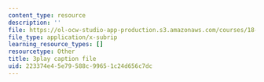 ```yaml
---
content_type: resource
description: ''
file: https://ol-ocw-studio-app-production.s3.amazonaws.com/courses/18-02-multivariable-calculus-fall-2007/223374e45e79588c99651c24d656c7dc_ChiM2-MV-qM.vtt
file_type: application/x-subrip
learning_resource_types: []
resourcetype: Other
title: 3play caption file
uid: 223374e4-5e79-588c-9965-1c24d656c7dc
---
```

